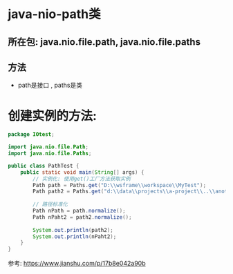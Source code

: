 # java-nio-path类
## 所在包: java.nio.file.path, java.nio.file.paths
## 方法
+ path是接口 , paths是类

# 创建实例的方法: 

```java
package IOtest;

import java.nio.file.Path;
import java.nio.file.Paths;

public class PathTest {
	public static void main(String[] args) {
		// 实例化: 使用get()工厂方法获取实例
		Path path = Paths.get("D:\\wsframe\\workspace\\MyTest");
		Path path2 = Paths.get("d:\\data\\projects\\a-project\\..\\another-project");
		
		// 路径标准化
		Path nPath = path.normalize();
		Path nPaht2 = path2.normalize();
		
		System.out.println(path2);
		System.out.println(nPaht2);
	}
}


```

参考:
https://www.jianshu.com/p/17b8e042a90b